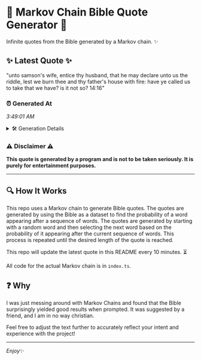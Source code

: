 # 📖 Markov Chain Bible Quote Generator 📖

Infinite quotes from the Bible generated by a Markov chain. ✨

## ✨ Latest Quote ✨
"unto samson's wife, entice thy husband, that he may declare unto us the riddle, lest we burn thee and thy father's house with fire: have ye called us to take that we have? is it not so? 14:16"

### ⏰ Generated At
*3:49:01 AM*

<details>
    <summary>🛠️ Generation Details</summary>
    <p>
        <strong>🌱 Seed:</strong> unto<br>
        <strong>🔄 Iterations:</strong> 37<br>
        <strong>📜 Context History:</strong><br>[ unto ]: samson's<br>[ unto, samson's ]: wife,<br>[ unto, samson's, wife, ]: entice<br>[ unto, samson's, wife,, entice ]: thy<br>[ unto, samson's, wife,, entice, thy ]: husband,<br>[ unto, samson's, wife,, entice, thy, husband, ]: that<br>[ samson's, wife,, entice, thy, husband,, that ]: he<br>[ wife,, entice, thy, husband,, that, he ]: may<br>[ entice, thy, husband,, that, he, may ]: declare<br>[ thy, husband,, that, he, may, declare ]: unto<br>[ husband,, that, he, may, declare, unto ]: us<br>[ that, he, may, declare, unto, us ]: the<br>[ he, may, declare, unto, us, the ]: riddle,<br>[ may, declare, unto, us, the, riddle, ]: lest<br>[ declare, unto, us, the, riddle,, lest ]: we<br>[ unto, us, the, riddle,, lest, we ]: burn<br>[ us, the, riddle,, lest, we, burn ]: thee<br>[ the, riddle,, lest, we, burn, thee ]: and<br>[ riddle,, lest, we, burn, thee, and ]: thy<br>[ lest, we, burn, thee, and, thy ]: father's<br>[ we, burn, thee, and, thy, father's ]: house<br>[ burn, thee, and, thy, father's, house ]: with<br>[ thee, and, thy, father's, house, with ]: fire:<br>[ and, thy, father's, house, with, fire: ]: have<br>[ thy, father's, house, with, fire:, have ]: ye<br>[ father's, house, with, fire:, have, ye ]: called<br>[ house, with, fire:, have, ye, called ]: us<br>[ with, fire:, have, ye, called, us ]: to<br>[ fire:, have, ye, called, us, to ]: take<br>[ have, ye, called, us, to, take ]: that<br>[ ye, called, us, to, take, that ]: we<br>[ called, us, to, take, that, we ]: have?<br>[ us, to, take, that, we, have? ]: is<br>[ to, take, that, we, have?, is ]: it<br>[ take, that, we, have?, is, it ]: not<br>[ that, we, have?, is, it, not ]: so?<br>[ we, have?, is, it, not, so? ]: 14:16<br>
    </p>
</details>

### ⚠️ Disclaimer ⚠️
**This quote is generated by a program and is not to be taken seriously. It is purely for entertainment purposes.**

---

## 🔍 How It Works

This repo uses a Markov chain to generate Bible quotes. The quotes are generated by using the Bible as a dataset to find the probability of a word appearing after a sequence of words. The quotes are generated by starting with a random word and then selecting the next word based on the probability of it appearing after the current sequence of words. This process is repeated until the desired length of the quote is reached.

This repo will update the latest quote in this README every 10 minutes. ⏳

All code for the actual Markov chain is in `index.ts`.

## ❓ Why

I was just messing around with Markov Chains and found that the Bible surprisingly yielded good results when prompted. 
It was suggested by a friend, and I am in no way christian.

Feel free to adjust the text further to accurately reflect your intent and experience with the project!

---

*Enjoy*✨
